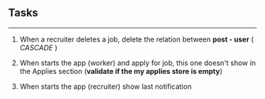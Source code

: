 ## Tasks
---
1. When a recruiter deletes a job, delete the relation between **post - user** ( *CASCADE* ) 

2. When starts the app (worker) and apply for job, this one doesn't show in the Applies section (**validate if the my applies store is empty**)

3. When starts the app (recruiter) show last notification 